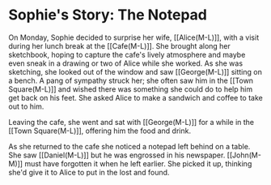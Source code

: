 # Sophie's Story: The Notepad

On Monday, Sophie decided to surprise her wife, [[Alice(M-L)]], with a visit during her lunch break at the [[Cafe(M-L)]]. She brought along her sketchbook, hoping to capture the cafe's lively atmosphere and maybe even sneak in a drawing or two of Alice while she worked. As she was sketching, she looked out of the window and saw [[George(M-L)]] sitting on a bench. A pang of sympathy struck her; she often saw him in the [[Town Square(M-L)]] and wished there was something she could do to help him get back on his feet. She asked Alice to make a sandwich and coffee to take out to him.

Leaving the cafe, she went and sat with [[George(M-L)]] for a while in the [[Town Square(M-L)]], offering him the food and drink.

As she returned to the cafe she noticed a notepad left behind on a table. She saw [[Daniel(M-L)]] but he was engrossed in his newspaper. [[John(M-M)]] must have forgotten it when he left earlier. She picked it up, thinking she'd give it to Alice to put in the lost and found.